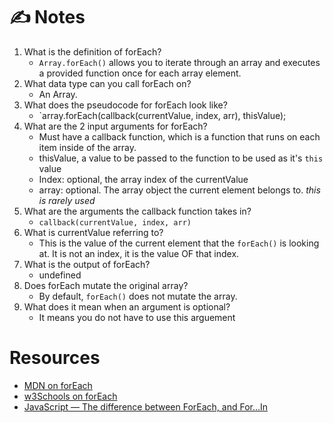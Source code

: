 # ✍️ Notes

1. What is the definition of forEach?
    *  `Array.forEach()` allows you to iterate through an array and executes a provided function once for each array element.
2. What data type can you call forEach on?
    *  An Array.
3. What does the pseudocode for forEach look like?
    *  `array.forEach(callback(currentValue, index, arr), thisValue);
4. What are the 2 input arguments for forEach?
    *  Must have a callback function, which is a function that runs on each item inside of the array.
    * thisValue, a value to be passed to the function to be used as it's `this` value
    * Index: optional, the array index of the currentValue
    * array: optional. The array object the current element belongs to. *this is rarely used*
5. What are the arguments the callback function takes in?
    *  `callback(currentValue, index, arr)`
6. What is currentValue referring to?
    *  This is the value of the current element that the `forEach()` is looking at. It is not an index, it is the value OF that index.
7. What is the output of forEach?
    *  undefined
8. Does forEach mutate the original array?
    * By default, `forEach()` does not mutate the array.
9. What does it mean when an argument is optional?
    * It means you do not have to use this arguement


# Resources
- [MDN on forEach](https://developer.mozilla.org/en-US/docs/Web/JavaScript/Reference/Global_Objects/Array/forEach)
- [w3Schools on forEach](https://www.w3schools.com/jsref/jsref_foreach.asp)
- [JavaScript — The difference between ForEach, and For…In](https://codeburst.io/javascript-the-difference-between-foreach-and-for-in-992db038e4c2)
